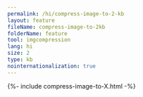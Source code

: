 ```yaml
---
permalink: /hi/compress-image-to-2-kb
layout: feature
fileName: compress-image-to-2kb
folderName: feature
tool: imgcompression
lang: hi
size: 2
type: kb
nointernationalization: true
---
```

{%- include compress-image-to-X.html -%}       
